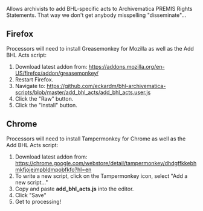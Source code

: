 Allows archivists to add BHL-specific acts to Archivematica PREMIS Rights Statements. That way we don't get anybody misspelling "disseminate"...

Firefox
-------

Processors will need to install Greasemonkey for Mozilla as well as the Add BHL Acts script:
  1. Download latest addon from: https://addons.mozilla.org/en-US/firefox/addon/greasemonkey/
  2. Restart Firefox.
  3. Navigate to: https://github.com/eckardm/bhl-archivematica-scripts/blob/master/add_bhl_acts/add_bhl_acts.user.js
  4. Click the "Raw" button.
  5. Click the "Install" button.

Chrome
------

Processors will need to install Tampermonkey for Chrome as well as the Add BHL Acts script:
  1. Download latest addon from: https://chrome.google.com/webstore/detail/tampermonkey/dhdgffkkebhmkfjojejmpbldmpobfkfo?hl=en
  2. To write a new script, click on the Tampermonkey icon, select "Add a new script..."
  3. Copy and paste **add_bhl_acts.js** into the editor.
  4. Click "Save"
  5. Get to processing!
